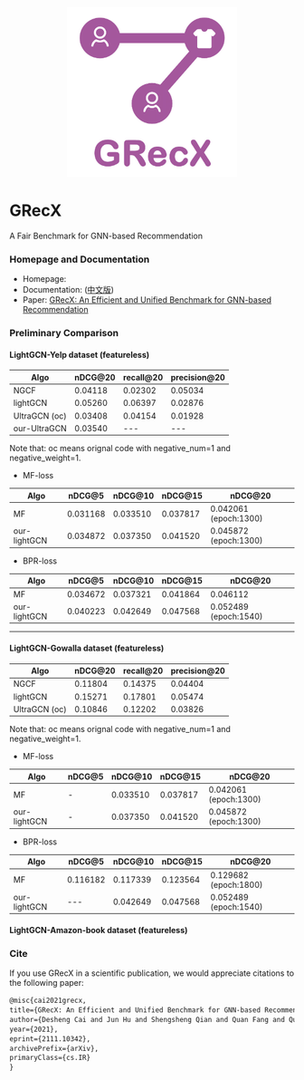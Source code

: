 <p align="center">
<img src="GRecX_LOGO_SQUARE.png" width="300"/>
</p>

# GRecX
A Fair Benchmark for GNN-based Recommendation

### Homepage and Documentation

+ Homepage: []()
+ Documentation: []() ([中文版]())
+ Paper: [GRecX: An Efficient and Unified Benchmark for GNN-based Recommendation](https://arxiv.org/pdf/2111.10342.pdf)


### Preliminary Comparison


#### LightGCN-Yelp dataset (featureless)

| Algo | nDCG@20 | recall@20 | precision@20 |
| --- | --- | --- | --- | 
| NGCF | 0.04118 | 0.02302 | 0.05034 |
| lightGCN| 0.05260 | 0.06397 | 0.02876 |
| UltraGCN (oc) | 0.03408 | 0.04154 | 0.01928 |
| our-UltraGCN | 0.03540 | --- | --- |

Note that: oc means orignal code with negative_num=1  and negative_weight=1. 

* MF-loss

| Algo | nDCG@5 | nDCG@10 | nDCG@15 | nDCG@20 |
| --- | --- | --- | --- | --- |
| MF| 0.031168 | 0.033510 | 0.037817 | 0.042061 (epoch:1300) |
| our-lightGCN| 0.034872 | 0.037350 | 0.041520 | 0.045872 (epoch:1300) |

* BPR-loss

| Algo | nDCG@5 | nDCG@10 | nDCG@15 | nDCG@20 |
| --- | --- | --- | --- | --- |
| MF| 0.034672 | 0.037321 | 0.041864 | 0.046112 |
| our-lightGCN| 0.040223 | 0.042649 | 0.047568 | 0.052489 (epoch:1540) |

***

#### LightGCN-Gowalla dataset (featureless)

| Algo | nDCG@20 | recall@20 | precision@20 |
| --- | --- | --- | --- | 
| NGCF | 0.11804 | 0.14375 | 0.04404 |
| lightGCN| 0.15271 | 0.17801 | 0.05474 |
| UltraGCN (oc) | 0.10846 | 0.12202 | 0.03826 |

Note that: oc means orignal code with negative_num=1  and negative_weight=1.


* MF-loss

| Algo | nDCG@5 | nDCG@10 | nDCG@15 | nDCG@20 |
| --- | --- | --- | --- | --- |
| MF| - | 0.033510 | 0.037817 | 0.042061 (epoch:1300) |
| our-lightGCN| - | 0.037350 | 0.041520 | 0.045872 (epoch:1300) |


* BPR-loss

| Algo | nDCG@5 | nDCG@10 | nDCG@15 | nDCG@20 |
| --- | --- | --- | --- | --- |
| MF| 0.116182 | 0.117339 | 0.123564 | 0.129682 (epoch:1800) |
| our-lightGCN| --- | 0.042649 | 0.047568 | 0.052489 (epoch:1540) |


#### LightGCN-Amazon-book dataset (featureless)




### Cite

If you use GRecX in a scientific publication, we would appreciate citations to the following paper:

```html
@misc{cai2021grecx,
title={GRecX: An Efficient and Unified Benchmark for GNN-based Recommendation},
author={Desheng Cai and Jun Hu and Shengsheng Qian and Quan Fang and Quan Zhao and Changsheng Xu},
year={2021},
eprint={2111.10342},
archivePrefix={arXiv},
primaryClass={cs.IR}
}
```